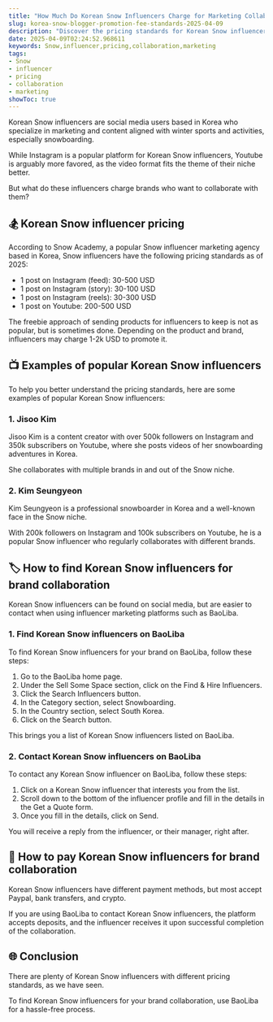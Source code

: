 ```yaml
---
title: "How Much Do Korean Snow Influencers Charge for Marketing Collaborations?"
slug: korea-snow-blogger-promotion-fee-standards-2025-04-09
description: "Discover the pricing standards for Korean Snow influencers to promote brands on Instagram and Youtube."
date: 2025-04-09T02:24:52.968611
keywords: Snow,influencer,pricing,collaboration,marketing
tags:
- Snow
- influencer
- pricing
- collaboration
- marketing
showToc: true
---
```


Korean Snow influencers are social media users based in Korea who specialize in marketing and content aligned with winter sports and activities, especially snowboarding.

While Instagram is a popular platform for Korean Snow influencers, Youtube is arguably more favored, as the video format fits the theme of their niche better.

But what do these influencers charge brands who want to collaborate with them?

## 🏂 Korean Snow influencer pricing

According to Snow Academy, a popular Snow influencer marketing agency based in Korea, Snow influencers have the following pricing standards as of 2025:

- 1 post on Instagram (feed): 30-500 USD
- 1 post on Instagram (story): 30-100 USD
- 1 post on Instagram (reels): 30-300 USD
- 1 post on Youtube: 200-500 USD

The freebie approach of sending products for influencers to keep is not as popular, but is sometimes done. Depending on the product and brand, influencers may charge 1-2k USD to promote it.

## 📺 Examples of popular Korean Snow influencers

To help you better understand the pricing standards, here are some examples of popular Korean Snow influencers:

### 1. Jisoo Kim

Jisoo Kim is a content creator with over 500k followers on Instagram and 350k subscribers on Youtube, where she posts videos of her snowboarding adventures in Korea.

She collaborates with multiple brands in and out of the Snow niche.

### 2. Kim Seungyeon

Kim Seungyeon is a professional snowboarder in Korea and a well-known face in the Snow niche.

With 200k followers on Instagram and 100k subscribers on Youtube, he is a popular Snow influencer who regularly collaborates with different brands.

## 🏷️ How to find Korean Snow influencers for brand collaboration

Korean Snow influencers can be found on social media, but are easier to contact when using influencer marketing platforms such as BaoLiba.

### 1. Find Korean Snow influencers on BaoLiba

To find Korean Snow influencers for your brand on BaoLiba, follow these steps:

1. Go to the BaoLiba home page.
2. Under the Sell Some Space section, click on the Find & Hire Influencers.
3. Click the Search Influencers button.
4. In the Category section, select Snowboarding.
5. In the Country section, select South Korea.
6. Click on the Search button.

This brings you a list of Korean Snow influencers listed on BaoLiba.

### 2. Contact Korean Snow influencers on BaoLiba

To contact any Korean Snow influencer on BaoLiba, follow these steps:

1. Click on a Korean Snow influencer that interests you from the list.
2. Scroll down to the bottom of the influencer profile and fill in the details in the Get a Quote form.
3. Once you fill in the details, click on Send.

You will receive a reply from the influencer, or their manager, right after.

## 💸 How to pay Korean Snow influencers for brand collaboration

Korean Snow influencers have different payment methods, but most accept Paypal, bank transfers, and crypto.

If you are using BaoLiba to contact Korean Snow influencers, the platform accepts deposits, and the influencer receives it upon successful completion of the collaboration.  

## 🌐 Conclusion

There are plenty of Korean Snow influencers with different pricing standards, as we have seen.

To find Korean Snow influencers for your brand collaboration, use BaoLiba for a hassle-free process.